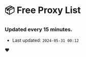 # :package: Free Proxy List
### Updated every 15 minutes.

- Last updated: `2024-05-31 00:12`

:heart:

